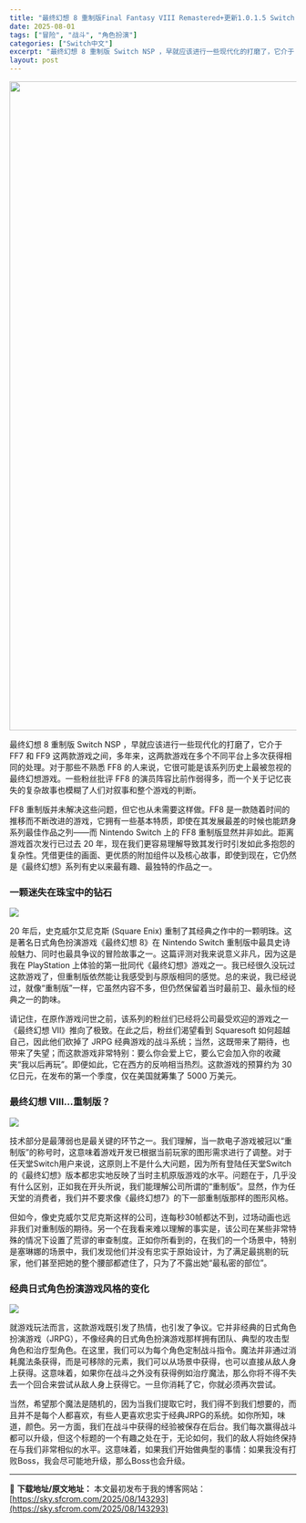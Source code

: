 ```yaml
---
title: "最终幻想 8 重制版Final Fantasy VIII Remastered+更新1.0.1.5 Switch NSP中文"
date: 2025-08-01
tags: ["冒险", "战斗", "角色扮演"]
categories: ["Switch中文"]
excerpt: "最终幻想 8 重制版 Switch NSP ，早就应该进行一些现代化的打磨了，它介于 FF7 和 FF9 这两款游戏之间，多年来，这两款游戏在多个不同平台上多次获得相同的处理。对于那些不熟悉 FF8 的人来说，它很可能是该系列历史上最被忽视的最终幻想游戏。一些粉丝批评 FF8 的演员阵容比前作弱得多&hellip;"
layout: post
---
```


<img class="aligncenter size-full wp-image-143294" src="https://sky.sfcrom.com/wp-content/uploads/2025/08/2025080111542845.webp" alt="" width="702" height="1138" />

最终幻想 8 重制版 Switch NSP ，早就应该进行一些现代化的打磨了，它介于 FF7 和 FF9 这两款游戏之间，多年来，这两款游戏在多个不同平台上多次获得相同的处理。对于那些不熟悉 FF8 的人来说，它很可能是该系列历史上最被忽视的最终幻想游戏。一些粉丝批评 FF8 的演员阵容比前作弱得多，而一个关于记忆丧失的复杂故事也模糊了人们对叙事和整个游戏的判断。

FF8 重制版并未解决这些问题，但它也从未需要这样做。FF8 是一款随着时间的推移而不断改进的游戏，它拥有一些基本特质，即使在其发展最差的时候也能跻身系列最佳作品之列——而 Nintendo Switch 上的 FF8 重制版显然并非如此。距离游戏首次发行已过去 20 年，现在我们更容易理解导致其发行时引发如此多抱怨的复杂性。凭借更佳的画面、更优质的附加组件以及核心故事，即使到现在，它仍然是《最终幻想》系列有史以来最有趣、最独特的作品之一。
<h3>一颗迷失在珠宝中的钻石</h3>
<img src="https://img-eshop.cdn.nintendo.net/i/1f609577d7c4f00a85b762bb56fcec55f3ebba9b0ca77292ec11626f3d804dc2.jpg?w=1000" />

20 年后，史克威尔艾尼克斯 (Square Enix) 重制了其经典之作中的一颗明珠。这是著名日式角色扮演游戏《最终幻想 8》在 Nintendo Switch 重制版中最具史诗般魅力、同时也最具争议的冒险故事之一。这篇评测对我来说意义非凡，因为这是我在 PlayStation 上体验的第一批同代《最终幻想》游戏之一。我已经很久没玩过这款游戏了，但重制版依然能让我感受到与原版相同的感觉。总的来说，我已经说过，就像“重制版”一样，它虽然内容不多，但仍然保留着当时最前卫、最永恒的经典之一的韵味。

请记住，在原作游戏问世之前，该系列的粉丝们已经将公司最受欢迎的游戏之一《最终幻想 VII》推向了极致。在此之后，粉丝们渴望看到 Squaresoft 如何超越自己，因此他们砍掉了 JRPG 经典游戏的战斗系统；当然，这既带来了期待，也带来了失望；而这款游戏非常特别：要么你会爱上它，要么它会加入你的收藏夹“我以后再玩”。即便如此，它在西方的反响相当热烈。这款游戏的预算约为 30 亿日元，在发布的第一个季度，仅在美国就筹集了 5000 万美元。
<h3>最终幻想 VIII...重制版？</h3>
<img src="https://img-eshop.cdn.nintendo.net/i/4156e2cb087f53d58d5aaad3535a83ff70bae2b053d55a652b3458bb54a6eb7d.jpg?w=1000" />

技术部分是最薄弱也是最关键的环节之一。我们理解，当一款电子游戏被冠以“重制版”的称号时，这意味着游戏开发已根据当前玩家的图形需求进行了调整。对于任天堂Switch用户来说，这原则上不是什么大问题，因为所有登陆任天堂Switch的《最终幻想》版本都忠实地反映了当时主机原版游戏的水平。问题在于，几乎没有什么区别，正如我在开头所说，我们能理解公司所谓的“重制版”。显然，作为任天堂的消费者，我们并不要求像《最终幻想7》的下一部重制版那样的图形风格。

但如今，像史克威尔艾尼克斯这样的公司，连每秒30帧都达不到，过场动画也远非我们对重制版的期待。另一个在我看来难以理解的事实是，该公司在某些非常特殊的情况下设置了荒谬的审查制度。正如你所看到的，在我们的一个场景中，特别是塞琳娜的场景中，我们发现他们并没有忠实于原始设计，为了满足最挑剔的玩家，他们甚至把她的整个腰部都遮住了，只为了不露出她“最私密的部位”。
<h3>经典日式角色扮演游戏风格的变化</h3>
<img src="https://img-eshop.cdn.nintendo.net/i/89aab66f458242b84f39ed4993015627e48b3ab0d7d98261c795084852d2f847.jpg?w=1000" />

就游戏玩法而言，这款游戏既引发了热情，也引发了争议。它并非经典的日式角色扮演游戏（JRPG），不像经典的日式角色扮演游戏那样拥有团队、典型的攻击型角色和治疗型角色。在这里，我们可以为每个角色定制战斗指令。魔法并非通过消耗魔法条获得，而是可移除的元素，我们可以从场景中获得，也可以直接从敌人身上获得。这意味着，如果你在战斗之外没有获得例如治疗魔法，那么你将不得不失去一个回合来尝试从敌人身上获得它。一旦你消耗了它，你就必须再次尝试。

当然，希望那个魔法是随机的，因为当我们提取它时，我们得不到我们想要的，而且并不是每个人都喜欢，有些人更喜欢忠实于经典JRPG的系统。如你所知，味道，颜色。另一方面，我们在战斗中获得的经验被保存在后台。我们每次赢得战斗都可以升级，但这个标题的一个有趣之处在于，无论如何，我们的敌人将始终保持在与我们非常相似的水平。这意味着，如果我们开始做典型的事情：如果我没有打败Boss，我会尽可能地升级，那么Boss也会升级。

---
📖 **下载地址/原文地址：** 本文最初发布于我的博客网站：[https://sky.sfcrom.com/2025/08/143293](https://sky.sfcrom.com/2025/08/143293)
